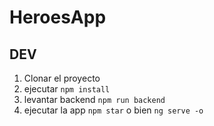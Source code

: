 # HeroesApp

## DEV
 1. Clonar el proyecto
 2. ejecutar ```npm install```
 3. levantar backend ```npm run backend```
 4. ejecutar la app ```npm star``` o bien  ```ng serve -o```
